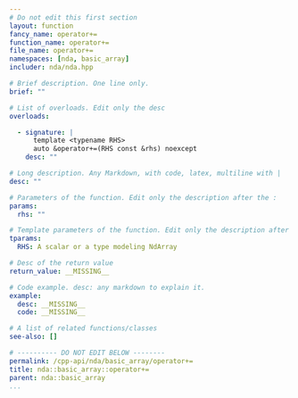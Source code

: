 ```yaml
---
# Do not edit this first section
layout: function
fancy_name: operator+=
function_name: operator+=
file_name: operator+=
namespaces: [nda, basic_array]
includer: nda/nda.hpp

# Brief description. One line only.
brief: ""

# List of overloads. Edit only the desc
overloads:

  - signature: |
      template <typename RHS> 
      auto &operator+=(RHS const &rhs) noexcept
    desc: ""

# Long description. Any Markdown, with code, latex, multiline with |
desc: ""

# Parameters of the function. Edit only the description after the :
params:
  rhs: ""

# Template parameters of the function. Edit only the description after the :
tparams:
  RHS: A scalar or a type modeling NdArray

# Desc of the return value
return_value: __MISSING__

# Code example. desc: any markdown to explain it.
example:
  desc: __MISSING__
  code: __MISSING__

# A list of related functions/classes
see-also: []

# ---------- DO NOT EDIT BELOW --------
permalink: /cpp-api/nda/basic_array/operator+=
title: nda::basic_array::operator+=
parent: nda::basic_array
...
```


